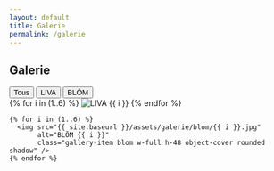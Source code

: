 ```yaml
---
layout: default
title: Galerie
permalink: /galerie
---
```


<div class="px-4 py-8 bg-white">
  <h2 class="text-2xl font-bold text-center mb-6">Galerie</h2>

  <!-- Filtres -->
  <div class="flex justify-center space-x-4 mb-8">
    <button onclick="filterGallery('all', event)" class="filter-btn px-4 py-2 bg-black text-white rounded">Tous</button>
    <button onclick="filterGallery('liva', event)" class="filter-btn px-4 py-2 bg-gray-700 text-white rounded">LIVA</button>
    <button onclick="filterGallery('blom', event)" class="filter-btn px-4 py-2 bg-gray-700 text-white rounded">BLŌM</button>
  </div>

  <!-- Galerie -->
  <div id="gallery" class="grid grid-cols-2 md:grid-cols-3 lg:grid-cols-4 gap-4">
    {% for i in (1..6) %}
      <img src="{{ site.baseurl }}/assets/galerie/liva/{{ i }}.jpg"
           alt="LIVA {{ i }}"
           class="gallery-item liva w-full h-48 object-cover rounded shadow" />
    {% endfor %}

    {% for i in (1..6) %}
      <img src="{{ site.baseurl }}/assets/galerie/blom/{{ i }}.jpg"
           alt="BLŌM {{ i }}"
           class="gallery-item blom w-full h-48 object-cover rounded shadow" />
    {% endfor %}
  </div>
</div>

<script>
  function filterGallery(category, event) {
    const items = document.querySelectorAll('.gallery-item');
    items.forEach(item => {
      if (category === 'all') {
        item.style.display = '';
      } else {
        item.style.display = item.classList.contains(category) ? '' : 'none';
      }
    });

    // Mise à jour des styles des boutons
    document.querySelectorAll('.filter-btn').forEach(btn => {
      btn.classList.remove('bg-black');
      btn.classList.add('bg-gray-700');
    });
    if (event) {
      event.target.classList.add('bg-black');
      event.target.classList.remove('bg-gray-700');
    }
  }

  // Au chargement, filtre selon la query string "filter"
  document.addEventListener('DOMContentLoaded', () => {
    const params = new URLSearchParams(window.location.search);
    const category = params.get('filter') || 'all';
    filterGallery(category);
    // Active le bouton correspondant visuellement
    const activeBtn = document.querySelector(`[onclick*="${category}"]`);
    if (activeBtn) {
      activeBtn.classList.add('bg-black');
      activeBtn.classList.remove('bg-gray-700');
    }
  });
</script>
